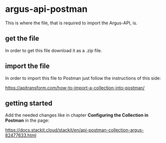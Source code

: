 # argus-api-postman

This is where the file, that is required to import the Argus-API, is.

## get the file

In order to get this file download it as a .zip file.

## import the file

In order to import this file to Postman just follow the instructions of this side:

https://apitransform.com/how-to-import-a-collection-into-postman/

## getting started

Add the needed changes like in chapter **Configuring the Collection in Postman** in the page:

https://docs.stackit.cloud/stackit/en/api-postman-collection-argus-82477633.html
